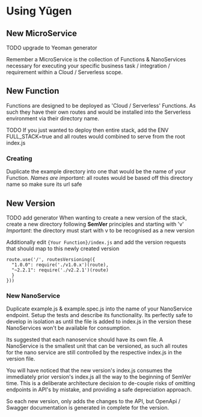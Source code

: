 # Using Yūgen


## New MicroService

TODO upgrade to Yeoman generator

Remember a MicroService is the collection of Functions & NanoServices necessary for executing your specific business task / integration / requirement within a Cloud / Serverless scope.

## New Function

Functions are designed to be deployed as 'Cloud / Serverless' Functions. As such they have their own routes and would be installed into the Serverless environment via their directory name.

TODO If you just wanted to deploy then entire stack, add the ENV FULL_STACK=true and all routes would combined to serve from the root index.js

### Creating

Duplicate the example directory into one that would be the name of your Function. *Names are important*: all routes would be based off this directory name so make sure its url safe

## New Version

TODO add generator
When wanting to create a new version of the stack, create a new directory following **SemVer** principles and starting with 'v' *Important*: the directory must start with v to be recognised as a new version

Additionally edit `{Your Function}/index.js` and add the version requests that should map to this newly created version

```
route.use('/', routesVersioning({
  "1.0.0": require('./v1.0.x')(route),
  "~2.2.1": require('./v2.2.1')(route)
  }
}))
```

### New NanoService

Duplicate example.js & example.spec.js into the name of your NanoService endpoint. Setup the tests and describe its functionality. Its perfectly safe to develop in isolation as until the file is added to index.js in the version these NanoServices won't be available for consumption.

Its suggested that each nanoservice should have its own file. A NanoService is the smallest unit that can be versioned, as such all routes for the nano service are still controlled by the respective index.js in the version file.

You will have noticed that the new version's index.js consumes the immediately prior version's index.js all the way to the beginning of SemVer time. This is a deliberate architecture decision to de-couple risks of omitting endpoints in API's by mistake, and providing a safe depreciation approach.

So each new version, only adds the changes to the API, but OpenApi / Swagger documentation is generated in complete for the version.
